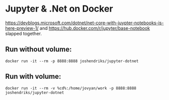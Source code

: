 # Jupyter & .Net on Docker

https://devblogs.microsoft.com/dotnet/net-core-with-juypter-notebooks-is-here-preview-1/ and https://hub.docker.com/r/jupyter/base-notebook slapped together.

## Run without volume:
`docker run -it --rm -p 8888:8888 joshendriks/jupyter-dotnet`

## Run with volume:
`docker run -it --rm -v %cd%:/home/jovyan/work -p 8888:8888 joshendriks/jupyter-dotnet`
